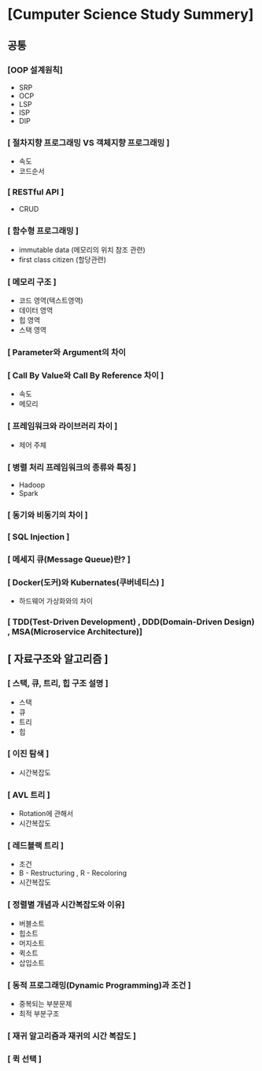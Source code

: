 # [Cumputer Science Study Summery]

## 공통

### [OOP 설계원칙]
* SRP
* OCP
* LSP
* ISP
* DIP

### [ 절차지향 프로그래밍 VS 객체지향 프로그래밍 ]
* 속도
* 코드순서

### [ RESTful API ]
* CRUD

### [ 함수형 프로그래밍 ]
* immutable data (메모리의 위치 참조 관련)
* first class citizen (할당관련)

### [ 메모리 구조 ]
* 코드 영역(텍스트영역)
* 데이터 영역
* 힙 영역
* 스택 영역

### [ Parameter와 Argument의 차이 

### [ Call By Value와 Call By Reference 차이 ]
* 속도
* 메모리

### [ 프레임워크와 라이브러리 차이 ]
* 제어 주체
 

### [ 병렬 처리 프레임워크의 종류와 특징 ]
* Hadoop
* Spark

### [ 동기와 비동기의 차이 ]

### [ SQL Injection ]

### [ 메세지 큐(Message Queue)란? ]

### [ Docker(도커)와 Kubernates(쿠버네티스) ]
* 하드웨어 가상화와의 차이

### [ TDD(Test-Driven Development) , DDD(Domain-Driven Design) , MSA(Microservice Architecture)]

## [ 자료구조와 알고리즘 ]

### [ 스택, 큐, 트리, 힙 구조 설명 ]
* 스택
* 큐
* 트리
* 힙

### [ 이진 탐색 ]
* 시간복잡도

### [ AVL 트리 ]
* Rotation에 관해서
* 시간복잡도

### [ 레드블랙 트리 ]
* 조건
* B - Restructuring , R - Recoloring
* 시간복잡도

### [ 정렬별 개념과 시간복잡도와 이유]
* 버블소트
* 힙소트
* 머지소트
* 퀵소트
* 삽입소트

### [ 동적 프로그래밍(Dynamic Programming)과 조건 ]
* 중복되는 부분문제
* 최적 부분구조

### [ 재귀 알고리즘과 재귀의 시간 복잡도 ]

### [ 퀵 선택 ]

